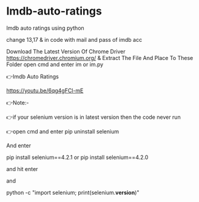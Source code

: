 # Imdb-auto-ratings
Imdb auto ratings using python

change 13,17 & in code with mail and pass of imdb acc

Download The Latest Version Of Chrome Driver https://chromedriver.chromium.org/ & Extract The File And Place To These Folder open cmd and enter im or im.py

👉Imdb Auto Ratings

https://youtu.be/6qg4gFCl-mE

👉Note:-

👉if your selenium version is in latest version then 
the code never run 

👉open cmd and enter pip uninstall selenium

And enter 

pip install selenium==4.2.1
or
pip install selenium==4.2.0

and hit enter 

and 

python -c "import selenium; print(selenium.__version__)"
<to check the current version of selenium>
